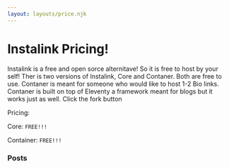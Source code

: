 ```yaml
---
layout: layouts/price.njk
---
```



# Instalink Pricing!

Instalink is a free and open sorce alternitave! So it is free to host by your self! Ther is two versions of Instalink, Core and Contaner. Both are free to use. Contaner is meant for someone who would like to host 1-2 Bio links. Contaner is built on top of Eleventy a framework meant for blogs but it works just as well. Click the fork button 

Pricing:

Core: `FREE!!!` 

Container: `FREE!!!`
### Posts
